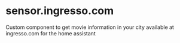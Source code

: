 # sensor.ingresso.com
Custom component to get movie information in your city available at ingresso.com for the home assistant
